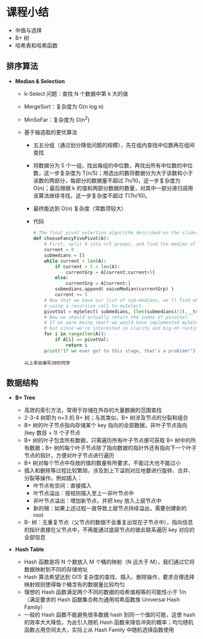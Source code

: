 # 课程小结

- 中值与选择
- B+ 树
- 哈希表和哈希函数

## 排序算法

- **Median & Selection**
  - k-Select 问题：查找 N 个数据中第 k 大的值
  - MergeSort：复杂度为 O(n log n)
  - MinSoFar：复杂度为 O(n<sup>2</sup>)
  - 基于轴选取的更优算法
    - 五五分组（通过划分降低问题的规模），先在组内查找中位数再在组间查找
    - 将数据分为 5 个一组，找出每组的中位数，再找出所有中位数的中位数，这一步复杂度为 T(n/5)；用选出的数将数据分为大于该数和小于该数的两部分，每部分的数据量不超过 7n/10，这一步复杂度为 O(n)；最后根据 k 的值和两部分数据的数量，对其中一部分递归调用该算法继续寻找，这一步复杂度不超过 T(7n/10)。
    - 最终能达到 O(n) 复杂度（常数项较大）
    - 代码

      ```python
      # The final pivot selection algorithm described on the slides
      def chooseFancyFivePivot(A):
          # First, split A into n/5 groups, and find the median of each group.
          current = 0
          submedians = []
          while current < len(A):
              if current + 5 < len(A):
                  currentGrp = A[current:current+5]
              else:
                  currentGrp = A[current:]
              submedians.append( naiveMedian(currentGrp) )
              current += 5
          # Now that we have our list of sub-medians, we'll find what the median is of those,
          # using a recursive call to mySelect.
          pivotVal = mySelect( submedians, (len(submedians)/2).__trunc__() )
          # Now we should actually return the index of pivotVal.  
          # If we were being smart we would have implemented mySelect to just do this,
          # but since we're interested in clarity and big-oh runtime, we'll just find the index in O(n) time.
          for i in range(len(A)):
              if A[i] == pivotVal:
                  return i
          print("If we ever get to this stage, that's a problem!")
      ```

    `以上来自编号30的同学`

## 数据结构

- **B+ Tree**
  - 高效的索引方法，常用于存储在外存的大量数据的范围查找
  - 2-3-4 树即为 n=3 的 B+ 树；与其类似，B+ 树涉及节点的分裂和组合
  - B+ 树的叶子节点指向存储某个 key 指向的全部数据，非叶子节点指向 (key 数目 + 1) 个子节点
  - B+ 树的叶子包含所有数据，只需遍历所有叶子节点便可获取 B+ 树中的所有数据；B+ 树的每个叶子节点除了指向数据的指针外还有指向下一个叶子节点的指针，方便对叶子节点进行遍历
  - B+ 树对每个节点中存放的值的数量有所要求，不能过大也不能过小
  - 插入和删除等过程比较繁琐，涉及到上下溢则对应地要进行旋转、合并、分裂等操作。例如插入：
    - 叶节点有空间：直接插入
    - 叶节点溢出：按规则插入至上一非叶节点中
    - 非叶节点溢出：增加新节点，并把 key 放入上层节点中
    - 新的根：如果上述过程一直导致上层节点持续溢出，需要创建新的 root
  - B- 树：无重复节点（父节点的数据不会重复出现在子节点中），指向信息的指针直接在父节点中，不再能通过底层节点的彼此联系遍历 key 对应的全部信息

- **Hash Table**
  - Hash 函数是将 N 个数放入 M 个桶的映射（N 远大于 M），我们通过它将数据映射到不同的存储地址
  - Hash 算法希望达到 O(1) 复杂度的查找、插入、删除操作，要求合理选择映射规则使得每个桶含有的数据量比较均匀
  - 理想的 Hash 函数满足两个不同的数据的哈希值相等的可能性小于 1/n（满足要求的 Hash 函数集合称为通用哈希函数族 Universal Hash Family）
  - 一般的 Hash 函数不能避免很多数据 hash 到同一个值的可能，这使 hash 的效率大大降低，为此引入随机 Hash 函数来降低冲突的概率；均匀随机函数占用空间太大，实际上从 Hash Family 中随机选择函数使用
